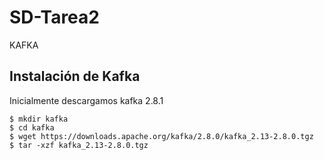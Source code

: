 # SD-Tarea2
KAFKA


## Instalación de Kafka 
Inicialmente descargamos kafka 2.8.1

<!--sec data-title="Prompt: OS X and Linux" data-id="OSX_Linux_prompt" data-collapse=true ces-->

    $ mkdir kafka
    $ cd kafka
    $ wget https://downloads.apache.org/kafka/2.8.0/kafka_2.13-2.8.0.tgz
    $ tar -xzf kafka_2.13-2.8.0.tgz
    
<!--endsec-->

